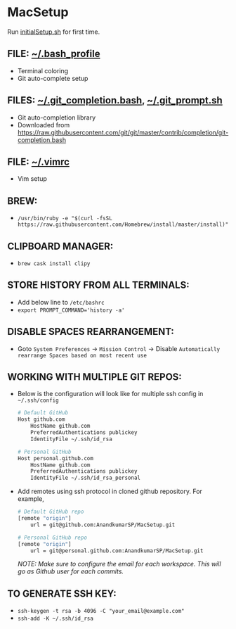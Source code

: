 # MacSetup

Run [initialSetup.sh](initialSetup.sh) for first time.

## FILE: [~/.bash_profile](.bash_profile)
- Terminal coloring
- Git auto-complete setup

## FILES: [~/.git_completion.bash](.git_completion.bash), [~/.git_prompt.sh](.git_prompt.sh)
- Git auto-completion library
- Downloaded from https://raw.githubusercontent.com/git/git/master/contrib/completion/git-completion.bash

## FILE: [~/.vimrc](.vimrc)
- Vim setup

## BREW:
- `/usr/bin/ruby -e "$(curl -fsSL https://raw.githubusercontent.com/Homebrew/install/master/install)"`

## CLIPBOARD MANAGER:
- `brew cask install clipy`

## STORE HISTORY FROM ALL TERMINALS:
- Add below line to `/etc/bashrc`
- `export PROMPT_COMMAND='history -a'`

## DISABLE SPACES REARRANGEMENT:
- Goto `System Preferences` -> `Mission Control` -> Disable `Automatically rearrange Spaces based on most recent use`

## WORKING WITH MULTIPLE GIT REPOS:
- Below is the configuration will look like for multiple ssh config in `~/.ssh/config`
  ```bash
  # Default GitHub
  Host github.com
      HostName github.com
      PreferredAuthentications publickey
      IdentityFile ~/.ssh/id_rsa

  # Personal GitHub
  Host personal.github.com
      HostName github.com
      PreferredAuthentications publickey
      IdentityFile ~/.ssh/id_rsa_personal
  ```
- Add remotes using ssh protocol in cloned github repository. For example,
  ```bash
  # Default GitHub repo
  [remote "origin"]
      url = git@github.com:AnandkumarSP/MacSetup.git

  # Personal GitHub repo
  [remote "origin"]
      url = git@personal.github.com:AnandkumarSP/MacSetup.git
  ```
  *NOTE: Make sure to configure the email for each workspace. This will go as Github user for each commits.*

## TO GENERATE SSH KEY:
- `ssh-keygen -t rsa -b 4096 -C "your_email@example.com"`
- `ssh-add -K ~/.ssh/id_rsa`
